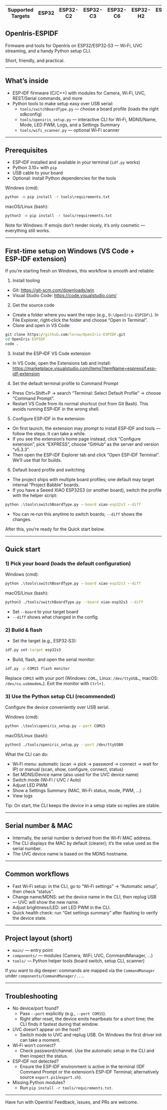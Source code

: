 | Supported Targets | ESP32 | ESP32-C2 | ESP32-C3 | ESP32-C6 | ESP32-H2 | ESP32-P4 | ESP32-S2 | ESP32-S3 |
| ----------------- | ----- | -------- | -------- | -------- | -------- | -------- | -------- | -------- |

## OpenIris-ESPIDF

Firmware and tools for OpenIris on ESP32/ESP32‑S3 — Wi‑Fi, UVC streaming, and a handy Python setup CLI.

Short, friendly, and practical.

---

## What’s inside
- ESP‑IDF firmware (C/C++) with modules for Camera, Wi‑Fi, UVC, REST/Serial commands, and more
- Python tools to make setup easy over USB serial:
  - `tools/switchBoardType.py` — choose a board profile (loads the right sdkconfig)
  - `tools/openiris_setup.py` — interactive CLI for Wi‑Fi, MDNS/Name, Mode, LED PWM, Logs, and a Settings Summary
  - `tools/wifi_scanner.py` — optional Wi‑Fi scanner

---

## Prerequisites
- ESP‑IDF installed and available in your terminal (`idf.py` works)
- Python 3.10+ with `pip`
- USB cable to your board
- Optional: install Python dependencies for the tools

Windows (cmd):
```cmd
python -m pip install -r tools\requirements.txt
```
macOS/Linux (bash):
```bash
python3 -m pip install -r tools/requirements.txt
```
Note for Windows: If emojis don’t render nicely, it’s only cosmetic — everything still works.

---

## First-time setup on Windows (VS Code + ESP‑IDF extension)
If you’re starting fresh on Windows, this workflow is smooth and reliable:

1) Install tooling
- Git: https://git-scm.com/downloads/win
- Visual Studio Code: https://code.visualstudio.com/

2) Get the source code
- Create a folder where you want the repo (e.g., `D:\OpenIris-ESPIDF\`). In File Explorer, right‑click the folder and choose “Open in Terminal”.
- Clone and open in VS Code:
```cmd
git clone https://github.com/lorow/OpenIris-ESPIDF.git
cd OpenIris-ESPIDF
code .
```

3) Install the ESP‑IDF VS Code extension
- In VS Code, open the Extensions tab and install: https://marketplace.visualstudio.com/items?itemName=espressif.esp-idf-extension

4) Set the default terminal profile to Command Prompt
- Press Ctrl+Shift+P → search “Terminal: Select Default Profile” → choose “Command Prompt”.
- Restart VS Code from its normal shortcut (not from Git Bash). This avoids running ESP‑IDF in the wrong shell.

5) Configure ESP‑IDF in the extension
- On first launch, the extension may prompt to install ESP‑IDF and tools — follow the steps. It can take a while.
- If you see the extension’s home page instead, click “Configure extension”, pick “EXPRESS”, choose “GitHub” as the server and version “v5.3.3”.
- Then open the ESP‑IDF Explorer tab and click “Open ESP‑IDF Terminal”. We’ll use that for builds.

6) Default board profile and switching
- The project ships with multiple board profiles; one default may target internal “Project Babble” boards.
- If you have a Seeed XIAO ESP32S3 (or another board), switch the profile with the helper script:
```cmd
python .\tools\switchBoardType.py --board xiao-esp32s3 --diff
```
- You can re‑run this anytime to switch boards; `--diff` shows the changes.

After this, you’re ready for the Quick start below.

---

## Quick start

### 1) Pick your board (loads the default configuration)
Windows (cmd):
```cmd
python .\tools\switchBoardType.py --board xiao-esp32s3 --diff
```
macOS/Linux (bash):
```bash
python3 ./tools/switchBoardType.py --board xiao-esp32s3 --diff
```
- Set `--board` to your target board
- `--diff` shows what changed in the config

### 2) Build & flash
- Set the target (e.g., ESP32‑S3):
```cmd
idf.py set-target esp32s3
```
- Build, flash, and open the serial monitor:
```cmd
idf.py -p COM15 flash monitor
```
Replace `COM15` with your port (Windows: `COM…`, Linux: `/dev/ttyUSB…`, macOS: `/dev/cu.usbmodem…`).
Exit the monitor with `Ctrl+]`.

### 3) Use the Python setup CLI (recommended)
Configure the device conveniently over USB serial.

Windows (cmd):
```cmd
python .\tools\openiris_setup.py --port COM15
```
macOS/Linux (bash):
```bash
python3 ./tools/openiris_setup.py --port /dev/ttyUSB0
```
What the CLI can do:
- Wi‑Fi menu: automatic (scan → pick → password → connect → wait for IP) or manual (scan, show, configure, connect, status)
- Set MDNS/Device name (also used for the UVC device name)
- Switch mode (Wi‑Fi / UVC / Auto)
- Adjust LED PWM
- Show a Settings Summary (MAC, Wi‑Fi status, mode, PWM, …)
- View logs

Tip: On start, the CLI keeps the device in a setup state so replies are stable.

---

## Serial number & MAC
- Internally, the serial number is derived from the Wi‑Fi MAC address.
- The CLI displays the MAC by default (clearer); it’s the value used as the serial number.
- The UVC device name is based on the MDNS hostname.

---

## Common workflows
- Fast Wi‑Fi setup: in the CLI, go to “Wi‑Fi settings” → “Automatic setup”, then check “status”.
- Change name/MDNS: set the device name in the CLI, then replug USB — UVC will show the new name.
- Adjust brightness/LED: set LED PWM in the CLI.
- Quick health check: run “Get settings summary” after flashing to verify the device state.

---

## Project layout (short)
- `main/` — entry point
- `components/` — modules (Camera, WiFi, UVC, CommandManager, …)
- `tools/` — Python helper tools (board switch, setup CLI, scanner)

If you want to dig deeper: commands are mapped via the `CommandManager` under `components/CommandManager/...`.

---

## Troubleshooting
- No device/port found?
  - Pass `--port` explicitly (e.g., `--port COM15`).
  - Right after reset, the device emits heartbeats for a short time; the CLI finds it fastest during that window.
- UVC doesn’t appear on the host?
  - Switch mode to UVC and replug USB. On Windows the first driver init can take a moment.
- Wi‑Fi won’t connect?
  - Check password/channel. Use the automatic setup in the CLI and then inspect the status.
- ESP‑IDF not detected?
  - Ensure the ESP‑IDF environment is active in the terminal (IDF Command Prompt or the extension’s ESP‑IDF Terminal; alternatively source `export.ps1`/`export.sh`).
- Missing Python modules?
  - Run `pip install -r tools/requirements.txt`.

---

Have fun with OpenIris! Feedback, issues, and PRs are welcome.
